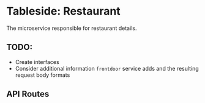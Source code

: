 # Tableside: Restaurant

The microservice responsible for restaurant details.

## TODO:
- Create interfaces
- Consider additional information `frontdoor` service adds and the resulting request body formats

## API Routes